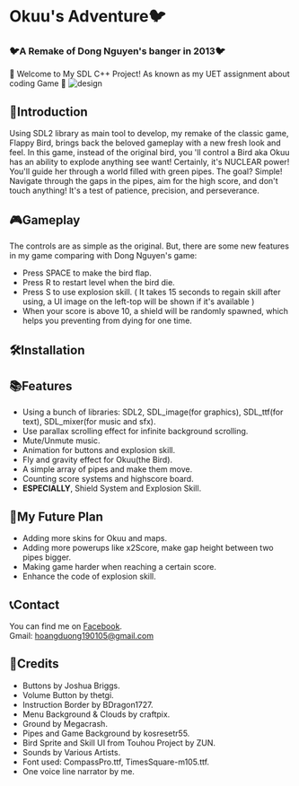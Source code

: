 # Okuu's Adventure🐦
### 🐦A Remake of Dong Nguyen's banger in 2013🐦
🚀 Welcome to My SDL C++ Project! As known as my UET assignment about coding Game 🚀
![design](https://github.com/hoangduong19/OkuusAdventure/assets/160806540/10c8f30c-4c45-4db3-ab1c-a2e05a79b192)
## 🎉Introduction
Using SDL2 library as main tool to develop, my remake of the classic game, Flappy Bird, brings back the beloved gameplay with a new fresh look and feel. In this game, instead of the original bird, you 'll control a Bird aka Okuu has an ability to explode anything see want! Certainly, it's NUCLEAR power! You'll guide her through a world filled with green pipes. The goal? Simple! Navigate through the gaps in the pipes, aim for the high score, and don't touch anything! It's a test of patience, precision, and perseverance.
## 🎮Gameplay
The controls are as simple as the original. But, there are some new features in my game comparing with Dong Nguyen's game:
-  Press SPACE to make the bird flap.
-  Press R to restart level when the bird die.
-  Press S to use explosion skill. ( It takes 15 seconds to regain skill after using, a UI image on the left-top will be shown if it's available )
-  When your score is above 10, a shield will be randomly spawned, which helps you preventing from dying for one time.
## 🛠️Installation
## 📚Features
- Using a bunch of libraries: SDL2, SDL_image(for graphics), SDL_ttf(for text), SDL_mixer(for music and sfx).
- Use parallax scrolling effect for infinite background scrolling.
- Mute/Unmute music.
- Animation for buttons and explosion skill.
- Fly and gravity effect for Okuu(the Bird).
- A simple array of pipes and make them move.
- Counting score systems and highscore board.
- <b>ESPECIALLY</b>, Shield System and Explosion Skill.
## 🚀My Future Plan
- Adding more skins for Okuu and maps.
- Adding more powerups like x2Score, make gap height between two pipes bigger.
- Making game harder when reaching a certain score.
- Enhance the code of explosion skill.
## 📞Contact
You can find me on [Facebook](https://www.facebook.com/manchesterisred190105?_rdc=1&_rdr). <br/>
Gmail: hoangduong190105@gmail.com
## 📜Credits
- Buttons by Joshua Briggs.
- Volume Button by thetgi.
- Instruction Border by BDragon1727.
- Menu Background & Clouds by craftpix.
- Ground by Megacrash.
- Pipes and Game Background by kosresetr55.
- Bird Sprite and Skill UI from Touhou Project by ZUN.
- Sounds by Various Artists.
- Font used: CompassPro.ttf, TimesSquare-m105.ttf.
- One voice line narrator by me.
